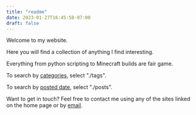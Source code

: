 ```yaml
---
title: "readme"
date: 2023-01-27T16:45:58-07:00
draft: false
---
```


Welcome to my website.

Here you will find a collection of anything I find interesting.

Everything from python scripting to Minecraft builds are fair game. 

To search by [categories](../../tags/), select "./tags".

To search by [posted date](../posts/), select "./posts".

Want to get in touch? Feel free to contact me using any of the sites linked on the home page or by [email](mailto:abitquarky@gmail.com).